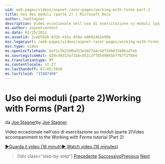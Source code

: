 ```yaml
---
uid: web-pages/videos/aspnet-razor-pages/working-with-forms-part-2
title: Uso dei moduli (parte 2) | Microsoft Docs
author: JoeStagner
description: Video eccezionale nell'uso di esercitazione su moduli (parte 2)
ms.author: aspnetcontent
ms.date: 02/25/2011
ms.assetid: 2ceb5926-8326-41ba-858e-e86924b2e99b
msc.legacyurl: /web-pages/videos/aspnet-razor-pages/working-with-forms-part-2
msc.type: video
ms.openlocfilehash: 6ef1c5b2100ad33e5027a4c4d730b0158061d7eb
ms.sourcegitcommit: b28cd0313af316c051c2ff8549865bff67f2fbb4
ms.translationtype: MT
ms.contentlocale: it-IT
ms.lasthandoff: 07/05/2018
ms.locfileid: "37807490"
---
```

<a name="working-with-forms-part-2"></a><span data-ttu-id="f8ce8-103">Uso dei moduli (parte 2)</span><span class="sxs-lookup"><span data-stu-id="f8ce8-103">Working with Forms (Part 2)</span></span>
====================
<span data-ttu-id="f8ce8-104">da [Joe Stagner](https://github.com/JoeStagner)</span><span class="sxs-lookup"><span data-stu-id="f8ce8-104">by [Joe Stagner](https://github.com/JoeStagner)</span></span>

<span data-ttu-id="f8ce8-105">Video eccezionale nell'uso di esercitazione su moduli (parte 2)</span><span class="sxs-lookup"><span data-stu-id="f8ce8-105">Video accompaniment to the Working with Forms tutorial (Part 2)</span></span>

[<span data-ttu-id="f8ce8-106">&#9654;Guarda il video (16 minuti)</span><span class="sxs-lookup"><span data-stu-id="f8ce8-106">&#9654; Watch video (16 minutes)</span></span>](https://channel9.msdn.com/Blogs/ASP-NET-Site-Videos/working-with-forms-part-2)

> [!div class="step-by-step"]
> <span data-ttu-id="f8ce8-107">[Precedente](working-with-forms-part-1.md)
> [Successivo](working-with-data-part-1.md)</span><span class="sxs-lookup"><span data-stu-id="f8ce8-107">[Previous](working-with-forms-part-1.md)
[Next](working-with-data-part-1.md)</span></span>
